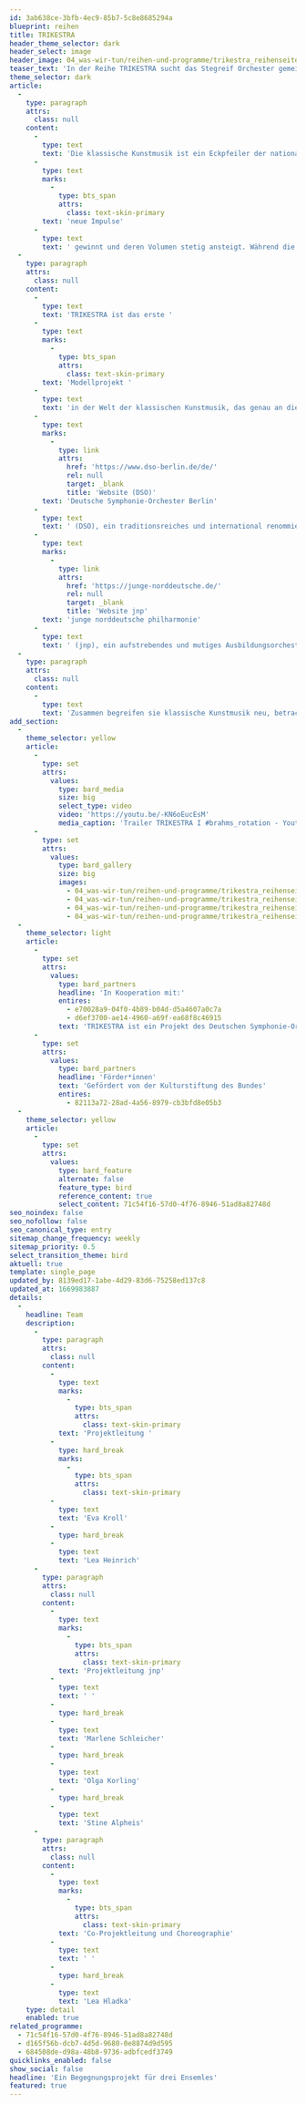 ```yaml
---
id: 3ab638ce-3bfb-4ec9-85b7-5c8e8685294a
blueprint: reihen
title: TRIKESTRA
header_theme_selector: dark
header_select: image
header_image: 04_was-wir-tun/reihen-und-programme/trikestra_reihenseite/trikestra_(c)_navinafotografiert-190165.jpg
teaser_text: 'In der Reihe TRIKESTRA sucht das Stegreif Orchester gemeinsam mit den Kooperationspartnern dem Deutschen Symphonie-Orchesters Berlin und der jungen norddeutschen philharmonie nach musikalischem Austausch. Es werden neue Ansätze ausprobiert sich gemeinsam auf die Musik einzulassen und sie für das Publikum erlebbar zu machen.'
theme_selector: dark
article:
  -
    type: paragraph
    attrs:
      class: null
    content:
      -
        type: text
        text: 'Die klassische Kunstmusik ist ein Eckpfeiler der nationalen und internationalen Kulturlandschaft. Sie garantiert eine einzigartige, flächendeckende kulturelle Infrastruktur. Trotz ihrer kulturellen Relevanz ist eine abnehmende Tendenz in ihrer gesellschaftlichen Anschlussfähigkeit erkennbar. Den großen renommierten Institutionen der klassischen Musik steht die freie Szene gegenüber, die aus dem kreativen Umgang mit Traditionen '
      -
        type: text
        marks:
          -
            type: bts_span
            attrs:
              class: text-skin-primary
        text: 'neue Impulse'
      -
        type: text
        text: ' gewinnt und deren Volumen stetig ansteigt. Während die freie Szene Flexibilität und Innovationskraft verkörpert, stehen die institutionalisierten Orchester für Kontinuität und Perfektion. Doch was passiert, führte man diese Merkmale und Kräfte zusammen? Könnten Kooperationen zwischen freier Szene und gefestigten Strukturen Inspiration, Reflexionsprozesse und Innovation befördern?'
  -
    type: paragraph
    attrs:
      class: null
    content:
      -
        type: text
        text: 'TRIKESTRA ist das erste '
      -
        type: text
        marks:
          -
            type: bts_span
            attrs:
              class: text-skin-primary
        text: 'Modellprojekt '
      -
        type: text
        text: 'in der Welt der klassischen Kunstmusik, das genau an dieser Stelle ansetzt. Es führt Bereiche zusammen, die sich bis jetzt vermeintlich gegenüberstehen. Aufeinander treffen das '
      -
        type: text
        marks:
          -
            type: link
            attrs:
              href: 'https://www.dso-berlin.de/de/'
              rel: null
              target: _blank
              title: 'Website (DSO)'
        text: 'Deutsche Symphonie-Orchester Berlin'
      -
        type: text
        text: ' (DSO), ein traditionsreiches und international renommiertes Profiorchester, die '
      -
        type: text
        marks:
          -
            type: link
            attrs:
              href: 'https://junge-norddeutsche.de/'
              rel: null
              target: _blank
              title: 'Website jnp'
        text: 'junge norddeutsche philharmonie'
      -
        type: text
        text: ' (jnp), ein aufstrebendes und mutiges Ausbildungsorchester und Stegreif, ein radikales und entfesselndes freie Szene Orchester.'
  -
    type: paragraph
    attrs:
      class: null
    content:
      -
        type: text
        text: 'Zusammen begreifen sie klassische Kunstmusik neu, betrachten sie aus ungewohnten Blickwinkeln und schaffen neuartige Verbindungen. Im Rahmen des Modellprojekts TRIKESTRA wird sowohl den beteiligten Musiker*innen als auch den Menschen, die TRIKESTRA erleben, klar, welche Synergien durch diese Formen der Kooperation entstehen können und welche unbändigen Potenziale sie bergen.'
add_section:
  -
    theme_selector: yellow
    article:
      -
        type: set
        attrs:
          values:
            type: bard_media
            size: big
            select_type: video
            video: 'https://youtu.be/-KN6oEucEsM'
            media_caption: 'Trailer TRIKESTRA I #brahms_rotation - Youtubekanal des DSO'
      -
        type: set
        attrs:
          values:
            type: bard_gallery
            size: big
            images:
              - 04_was-wir-tun/reihen-und-programme/trikestra_reihenseite/trikestra_(c)_navinafotografiert-2064-b-1.jpg
              - 04_was-wir-tun/reihen-und-programme/trikestra_reihenseite/trikestra_(c)_navinafotografiert-190165.jpg
              - 04_was-wir-tun/reihen-und-programme/trikestra_reihenseite/trikestra_(c)_navinafotografiert-1770.jpg
              - 04_was-wir-tun/reihen-und-programme/trikestra_reihenseite/trikestra_(c)_navinafotografiert-1810.jpg
  -
    theme_selector: light
    article:
      -
        type: set
        attrs:
          values:
            type: bard_partners
            headline: 'In Kooperation mit:'
            entires:
              - e70028a9-04f0-4b89-b04d-d5a4607a0c7a
              - d6ef3700-ae14-4960-a69f-ea68f8c46915
            text: 'TRIKESTRA ist ein Projekt des Deutschen Symphonie-Orchesters Berlin, der jungen norddeutschen philharmonie und des Stegreif Orchesters.'
      -
        type: set
        attrs:
          values:
            type: bard_partners
            headline: 'Förder*innen'
            text: 'Gefördert von der Kulturstiftung des Bundes'
            entires:
              - 82113a72-28ad-4a56-8979-cb3bfd8e05b3
  -
    theme_selector: yellow
    article:
      -
        type: set
        attrs:
          values:
            type: bard_feature
            alternate: false
            feature_type: bird
            reference_content: true
            select_content: 71c54f16-57d0-4f76-8946-51ad8a82748d
seo_noindex: false
seo_nofollow: false
seo_canonical_type: entry
sitemap_change_frequency: weekly
sitemap_priority: 0.5
select_transition_theme: bird
aktuell: true
template: single_page
updated_by: 8139ed17-1abe-4d29-83d6-75258ed137c8
updated_at: 1669983887
details:
  -
    headline: Team
    description:
      -
        type: paragraph
        attrs:
          class: null
        content:
          -
            type: text
            marks:
              -
                type: bts_span
                attrs:
                  class: text-skin-primary
            text: 'Projektleitung '
          -
            type: hard_break
            marks:
              -
                type: bts_span
                attrs:
                  class: text-skin-primary
          -
            type: text
            text: 'Eva Kroll'
          -
            type: hard_break
          -
            type: text
            text: 'Lea Heinrich'
      -
        type: paragraph
        attrs:
          class: null
        content:
          -
            type: text
            marks:
              -
                type: bts_span
                attrs:
                  class: text-skin-primary
            text: 'Projektleitung jnp'
          -
            type: text
            text: ' '
          -
            type: hard_break
          -
            type: text
            text: 'Marlene Schleicher'
          -
            type: hard_break
          -
            type: text
            text: 'Olga Korling'
          -
            type: hard_break
          -
            type: text
            text: 'Stine Alpheis'
      -
        type: paragraph
        attrs:
          class: null
        content:
          -
            type: text
            marks:
              -
                type: bts_span
                attrs:
                  class: text-skin-primary
            text: 'Co-Projektleitung und Choreographie'
          -
            type: text
            text: ' '
          -
            type: hard_break
          -
            type: text
            text: 'Lea Hladka'
    type: detail
    enabled: true
related_programme:
  - 71c54f16-57d0-4f76-8946-51ad8a82748d
  - d165f56b-dcb7-4d5d-9680-0e8874d9d595
  - 684508de-d98a-48b8-9736-adbfcedf3749
quicklinks_enabled: false
show_social: false
headline: 'Ein Begegnungsprojekt für drei Ensemles'
featured: true
---
```

